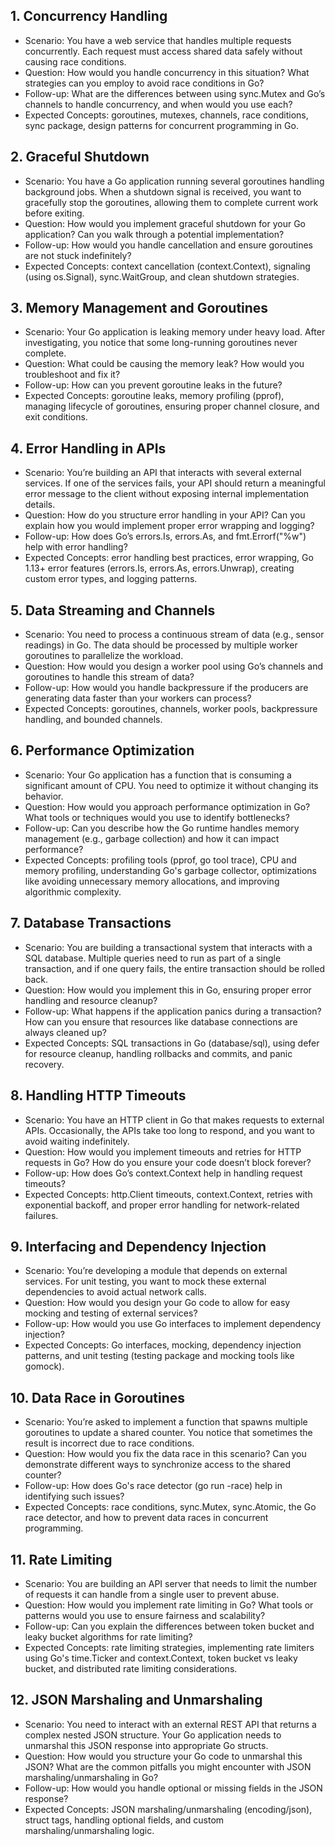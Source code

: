 ## 1. Concurrency Handling

- Scenario: You have a web service that handles multiple requests concurrently. Each request must access shared data safely without causing race conditions.
- Question: How would you handle concurrency in this situation? What strategies can you employ to avoid race conditions in Go?
- Follow-up: What are the differences between using sync.Mutex and Go’s channels to handle concurrency, and when would you use each?
- Expected Concepts: goroutines, mutexes, channels, race conditions, sync package, design patterns for concurrent programming in Go.

## 2. Graceful Shutdown
- Scenario: You have a Go application running several goroutines handling background jobs. When a shutdown signal is received, you want to gracefully stop the goroutines, allowing them to complete current work before exiting.
- Question: How would you implement graceful shutdown for your Go application? Can you walk through a potential implementation?
- Follow-up: How would you handle cancellation and ensure goroutines are not stuck indefinitely?
- Expected Concepts: context cancellation (context.Context), signaling (using os.Signal), sync.WaitGroup, and clean shutdown strategies.

## 3. Memory Management and Goroutines
- Scenario: Your Go application is leaking memory under heavy load. After investigating, you notice that some long-running goroutines never complete.
- Question: What could be causing the memory leak? How would you troubleshoot and fix it?
- Follow-up: How can you prevent goroutine leaks in the future?
- Expected Concepts: goroutine leaks, memory profiling (pprof), managing lifecycle of goroutines, ensuring proper channel closure, and exit conditions.

## 4. Error Handling in APIs
- Scenario: You’re building an API that interacts with several external services. If one of the services fails, your API should return a meaningful error message to the client without exposing internal implementation details.
- Question: How do you structure error handling in your API? Can you explain how you would implement proper error wrapping and logging?
- Follow-up: How does Go’s errors.Is, errors.As, and fmt.Errorf("%w") help with error handling?
- Expected Concepts: error handling best practices, error wrapping, Go 1.13+ error features (errors.Is, errors.As, errors.Unwrap), creating custom error types, and logging patterns.

## 5. Data Streaming and Channels
- Scenario: You need to process a continuous stream of data (e.g., sensor readings) in Go. The data should be processed by multiple worker goroutines to parallelize the workload.
- Question: How would you design a worker pool using Go’s channels and goroutines to handle this stream of data?
- Follow-up: How would you handle backpressure if the producers are generating data faster than your workers can process?
- Expected Concepts: goroutines, channels, worker pools, backpressure handling, and bounded channels.

## 6. Performance Optimization
- Scenario: Your Go application has a function that is consuming a significant amount of CPU. You need to optimize it without changing its behavior.
- Question: How would you approach performance optimization in Go? What tools or techniques would you use to identify bottlenecks?
- Follow-up: Can you describe how the Go runtime handles memory management (e.g., garbage collection) and how it can impact performance?
- Expected Concepts: profiling tools (pprof, go tool trace), CPU and memory profiling, understanding Go's garbage collector, optimizations like avoiding unnecessary memory allocations, and improving algorithmic complexity.

## 7. Database Transactions
- Scenario: You are building a transactional system that interacts with a SQL database. Multiple queries need to run as part of a single transaction, and if one query fails, the entire transaction should be rolled back.
- Question: How would you implement this in Go, ensuring proper error handling and resource cleanup?
- Follow-up: What happens if the application panics during a transaction? How can you ensure that resources like database connections are always cleaned up?
- Expected Concepts: SQL transactions in Go (database/sql), using defer for resource cleanup, handling rollbacks and commits, and panic recovery.

## 8. Handling HTTP Timeouts
- Scenario: You have an HTTP client in Go that makes requests to external APIs. Occasionally, the APIs take too long to respond, and you want to avoid waiting indefinitely.
- Question: How would you implement timeouts and retries for HTTP requests in Go? How do you ensure your code doesn’t block forever?
- Follow-up: How does Go’s context.Context help in handling request timeouts?
- Expected Concepts: http.Client timeouts, context.Context, retries with exponential backoff, and proper error handling for network-related failures.

## 9. Interfacing and Dependency Injection
- Scenario: You’re developing a module that depends on external services. For unit testing, you want to mock these external dependencies to avoid actual network calls.
- Question: How would you design your Go code to allow for easy mocking and testing of external services?
- Follow-up: How would you use Go interfaces to implement dependency injection?
- Expected Concepts: Go interfaces, mocking, dependency injection patterns, and unit testing (testing package and mocking tools like gomock).

## 10. Data Race in Goroutines
- Scenario: You’re asked to implement a function that spawns multiple goroutines to update a shared counter. You notice that sometimes the result is incorrect due to race conditions.
- Question: How would you fix the data race in this scenario? Can you demonstrate different ways to synchronize access to the shared counter?
- Follow-up: How does Go's race detector (go run -race) help in identifying such issues?
- Expected Concepts: race conditions, sync.Mutex, sync.Atomic, the Go race detector, and how to prevent data races in concurrent programming.

## 11. Rate Limiting
- Scenario: You are building an API server that needs to limit the number of requests it can handle from a single user to prevent abuse.
- Question: How would you implement rate limiting in Go? What tools or patterns would you use to ensure fairness and scalability?
- Follow-up: Can you explain the differences between token bucket and leaky bucket algorithms for rate limiting?
- Expected Concepts: rate limiting strategies, implementing rate limiters using Go's time.Ticker and context.Context, token bucket vs leaky bucket, and distributed rate limiting considerations.

## 12. JSON Marshaling and Unmarshaling
- Scenario: You need to interact with an external REST API that returns a complex nested JSON structure. Your Go application needs to unmarshal this JSON response into appropriate Go structs.
- Question: How would you structure your Go code to unmarshal this JSON? What are the common pitfalls you might encounter with JSON marshaling/unmarshaling in Go?
- Follow-up: How would you handle optional or missing fields in the JSON response?
- Expected Concepts: JSON marshaling/unmarshaling (encoding/json), struct tags, handling optional fields, and custom marshaling/unmarshaling logic.
